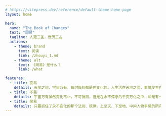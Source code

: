 ```yaml
---
# https://vitepress.dev/reference/default-theme-home-page
layout: home

hero:
  name: "The Book of Changes"
  text: "周易"
  tagline: 人更三圣，世历三古
  actions:
    - theme: brand
      text: 阅读
      link: /zhouyi_1.md
    - theme: alt
      text: 《周易》是什么？
      link: /what

features:
  - title: 变易
    details: 天地之间，宇宙万有，每时每刻都是在变化的。人生活在天地之间，事情发生在人的身上，也都是变化不止的，所以叫变易，意为永不停息的变化。
  - title: 不易
    details: 宇宙万有虽然变化不止，不可揣测，但是在永不停息的千变万化之中，却是有一定的法则、规律的。所有的变化，都围绕着这个法则和规律进行。就像天上的北斗星，不管怎么转，都是围绕着北极星进行的，也就是所谓的万变不离其宗。大到宇宙万有，小到沧海一粟，任其千变万化、生生灭灭、循环不尽，但是这个法则、规律不变，也就是不易，不变的易。
  - title: 简易
    details: 只要抓住了永不变化的那个法则、规律，上至天、下至地、中间人物事情的所有变化，都能够尽在一掌之中。而这一切的变化，也都是可以规范，可以预知的，所以叫简易，很简单的易。
---
```

